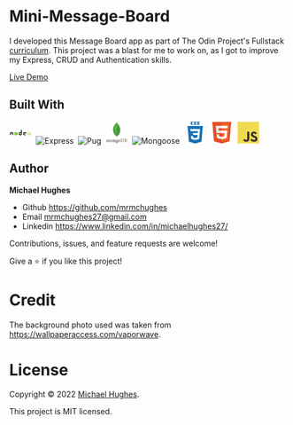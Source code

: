 # Mini-Message-Board

I developed this Message Board app as part of The Odin Project's Fullstack [curriculum](https://www.theodinproject.com/lessons/nodejs-mini-message-board).
This project was a blast for me to work on, as I got to improve my Express, CRUD and Authentication skills. 

[Live Demo](https://mini-message-board-587r.onrender.com/)

## Built With
<img src="https://github.com/devicons/devicon/blob/master/icons/nodejs/nodejs-original-wordmark.svg" title="Node.js" alt="Node.js" width="40" height="40"/>&nbsp;
<img src="https://user-images.githubusercontent.com/10659805/183220572-4ac21d4f-5550-4989-8bbd-f2c1c10c7ae6.png" title="Express" alt="Express" width="40" height="40"/>&nbsp;
<img src="https://camo.githubusercontent.com/2eb688a747805c9acd144faf728c8a30f86fc4ca5fb39e6528232f0372151364/68747470733a2f2f63646e2e7261776769742e636f6d2f7075676a732f7075672d6c6f676f2f656563343336636565386664396431373236643738333963626539396431663639343639326330632f5356472f7075672d66696e616c2d6c6f676f2d5f2d636f6c6f75722d3132382e737667" title="Pug" alt="Pug" width="40" height="40"/>&nbsp;
<img src="https://github.com/devicons/devicon/blob/master/icons/mongodb/mongodb-original-wordmark.svg" title="MongoDB" alt="MongoDB" width="40" height="40"/>&nbsp;
<img src="https://user-images.githubusercontent.com/10659805/183216222-e6be29db-9f84-496b-908f-55f7c2d6e2ac.png" title="Mongoose" alt="Mongoose" width="40" height="40"/>&nbsp;
<img src="https://github.com/devicons/devicon/blob/master/icons/css3/css3-plain-wordmark.svg"  title="CSS3" alt="CSS" width="40" height="40"/>&nbsp;
<img src="https://github.com/devicons/devicon/blob/master/icons/html5/html5-original.svg" title="HTML5" alt="HTML" width="40" height="40"/>&nbsp;
<img src="https://github.com/devicons/devicon/blob/master/icons/javascript/javascript-original.svg" title="JavaScript" alt="JavaScript" width="40" height="40"/>&nbsp;

## Author

**Michael Hughes**

- Github https://github.com/mrmchughes
- Email mrmchughes27@gmail.com
- Linkedin https://www.linkedin.com/in/michaelhughes27/

Contributions, issues, and feature requests are welcome!

Give a ⭐️ if you like this project!

# Credit

The background photo used was taken from https://wallpaperaccess.com/vaporwave.

# License

Copyright © 2022 [Michael Hughes](https://github.com/mrmchughes).

This project is MIT licensed.
